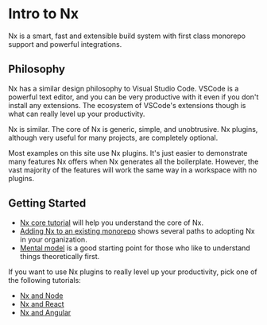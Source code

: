 # Intro to Nx

Nx is a smart, fast and extensible build system with first class monorepo support and powerful integrations.

## Philosophy

Nx has a similar design philosophy to Visual Studio Code. VSCode is a powerful text editor, and you can be very productive
with it even if you don't install any extensions. The ecosystem of VSCode's extensions though is what can really level
up your productivity.

Nx is similar. The core of Nx is generic, simple, and unobtrusive. Nx plugins, although very useful for many projects,
are completely optional.

Most examples on this site use Nx plugins. It's just easier to demonstrate many features Nx offers when Nx generates all
the boilerplate. However, the vast majority of the features will work the same way in a workspace with no plugins.

## Getting Started

- [Nx core tutorial](/core-tutorial/01-create-blog) will help you understand the core of Nx.
- [Adding Nx to an existing monorepo](/migration/adding-to-monorepo) shows several paths to adopting Nx in your organization.
- [Mental model](/using-nx/mental-model) is a good starting point for those who like to understand things theoretically first.

If you want to use Nx plugins to really level up your productivity, pick one of the following tutorials:

- [Nx and Node](/node-tutorial/01-create-application)
- [Nx and React](/react-tutorial/01-create-application)
- [Nx and Angular](/angular-tutorial/01-create-application)
